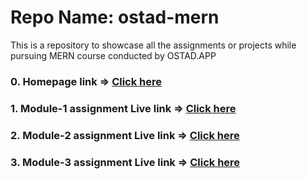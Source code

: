 # Repo Name: ostad-mern
This is a repository to showcase all the assignments or projects while pursuing MERN course conducted by OSTAD.APP
### 0. Homepage link => <a href="https://ramrachai.github.io/ostad-mern/"> Click here </a>
### 1. Module-1 assignment Live link => <a href="https://ramrachai.github.io/ostad-mern/module1/index.html"> Click here </a>
### 2. Module-2 assignment Live link => <a href="https://ramrachai.github.io/ostad-mern/module2/index.html"> Click here </a>
### 3. Module-3 assignment Live link => <a href="https://ramrachai.github.io/ostad-mern/module3/index.html"> Click here </a>
